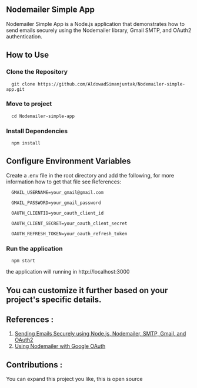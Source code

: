 ## Nodemailer Simple App

Nodemailer Simple App is a Node.js application that demonstrates how to send emails securely using the Nodemailer library, Gmail SMTP, and OAuth2 authentication.


## How to Use

### Clone the Repository
      git clone https://github.com/AldowadSimanjuntak/Nodemailer-simple-app.git
### Move to project
      cd Nodemailer-simple-app   
### Install Dependencies
      npm install
## Configure Environment Variables
Create a .env file in the root directory and add the following, for more information how to get that file see References:

      GMAIL_USERNAME=your_gmail@gmail.com

      GMAIL_PASSWORD=your_gmail_password

      OAUTH_CLIENTID=your_oauth_client_id

      OAUTH_CLIENT_SECRET=your_oauth_client_secret

      OAUTH_REFRESH_TOKEN=your_oauth_refresh_token

### Run the application
      npm start
the application will running in http://localhost:3000


## You can customize it further based on your project's specific details.


## References :
1. [Sending Emails Securely using Node.js, Nodemailer, SMTP, Gmail, and OAuth2](https://dev.to/chandrapantachhetri/sending-emails-securely-using-node-js-nodemailer-smtp-gmail-and-oauth2-g3a)
2. [Using Nodemailer with Google OAuth](https://stackoverflow.com/questions/51342952/using-nodemailer-with-google-oauth)


## Contributions :
You can expand this project you like, this is open source